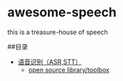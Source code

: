 # awesome-speech
this is a treasure-house of speech

##目录
* [语音识别（ASR,STT）](#1)
  * [open source library/toolbox](#1.1)
